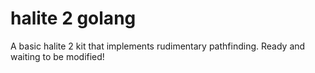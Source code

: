 # halite 2 golang
A basic halite 2 kit that implements rudimentary pathfinding. Ready and waiting to be modified! 
